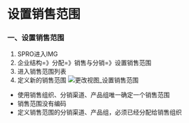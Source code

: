 # 设置销售范围 #

### 一、设置销售范围

1. SPRO进入IMG
2. 企业结构=》分配=》销售与分销=》设置销售范围
3. 进入销售范围列表
4. 定义新的销售范围
![更改视图_设置销售范围](/images/SAP/组织架构/更改视图_设置销售范围.png "更改视图_设置销售范围")

* 使用销售组织、分销渠道、产品组唯一确定一个销售范围
* 销售范围没有编码
* 定义销售范围的分销渠道、产品组，必须已经分配给销售组织

 
